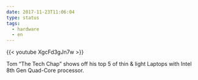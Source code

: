 ```yaml
---
date: 2017-11-23T11:06:04
type: status
tags:
  - hardware
  - en
---
```


{{< youtube XgcFd3gJn7w >}}

Tom “The Tech Chap” shows off his top 5 of thin & light Laptops with Intel 8th Gen Quad-Core processor.
